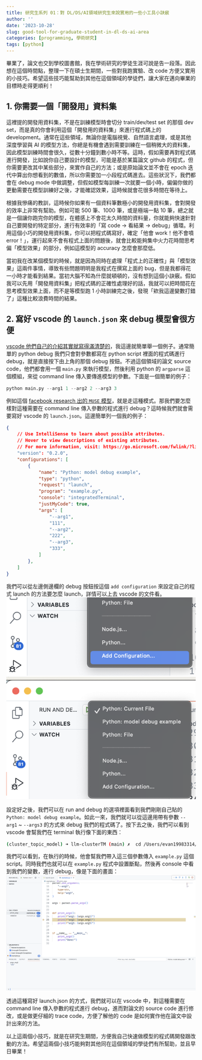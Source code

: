 ```yaml
---
title: 研究生系列 01：對 DL/DS/AI領域研究生來說實用的一些小工具小訣竅
author: ''
date: '2023-10-28'
slug: good-tool-for-graduate-student-in-dl-ds-ai-area
categories: [programming, 學術研究]
tags: [python]
---
```

畢業了，論文也交到學校圖書館，我在學術研究的學徒生涯可說是告一段落。因此想在這個時間點，整理一下在碩士生期間，一些對我跑實驗、改 code 方便又實用的小技巧。希望這些技巧能幫助到其他在這個領域的學徒們，讓大家在邁向畢業的目標時走得更順利！

## 1. 你需要一個「開發用」資料集
這裡提的開發用資料集，不是在訓練模型時會切分 train/dev/test set 的那個 dev set，而是真的你會利用這個「開發用的資料集」來進行程式碼上的 development。通常在這些領域，無論你是電腦視覺、自然語言處理，或是其他深度學習與 AI 的模型方法，你總是有機會遇到需要訓練在一個稍微大的資料集，因此模型訓練時間會很久，從數十分鐘到數小時不等。這時，假如需要再對程式碼進行開發，比如說你自己要設計的模型，可能是基於某篇論文 github 的程式，但你需要更改其中某些部分，來實作自己的方法；或是原始論文並不會在 epoch 迭代中算出你想看到的數值，所以你需要加一小段程式碼進去。這些狀況下，我們都會在 debug mode 中做調整，但假如模型每訓練一次就要一個小時，偏偏你做的更動需要在模型訓練好之後，才能確認效果，這時候就會花很多時間在等待上。

根據我慘痛的教訓，這時候你如果有一個資料筆數極小的開發用資料集，會對開發的效率上非常有幫助。例如可能 500 筆、1000 筆，或是極端一點 10 筆，總之就是一個讓你跑完你的模型，在體感上不會花太久時間的資料量，你就能夠快速針對自己要開發的特定部分，進行有效率的「寫 code -> 看結果 -> debug」循環。利用這個小巧的開發用資料集，你可以把程式碼寫好，確定「他會 work！他不會噴 error！」，運行起來不會有程式上面的問題後，就會比較能夠集中火力花時間思考偏「模型效果」的部分，例如這模型的 accuracy 怎麼會那麼低。

當初我在改某個模型的時候，就是因為同時在處理「程式上的正確性」與「模型效果」這兩件事情，導致有些問題明明是我程式在撰寫上面的 bug，但是我都得花一小時才能看到結果。當初大腦不知為什麼就頓頓的，沒有想到這個小訣竅。假如我可以先用「開發用資料集」把程式碼的正確性處理好的話，我就可以把時間花在思考模型效果上面，而不是等模型跑 1 小時訓練完之後，發現「欸我這邊變數打錯了」這種比較浪費時間的結果。

## 2. 寫好 vscode 的 `launch.json` 來 debug 模型會很方便
[vscode 他們自己的介紹其實就寫得滿清楚的](https://code.visualstudio.com/docs/python/debugging)，我這邊就簡單舉一個例子。通常簡單的 python debug 我們只會對參數都寫在 python script 裡面的程式碼進行 debug，就是直接按下由上角的那個 debug 按鈕。不過這個領域的論文 source code，他們都會用一個 `main.py` 來執行模型，然後利用 python 的 `argparse` 這個模組，來從 command line 傳入要傳進模型的參數。下面是一個簡單的例子：
```python
python main.py --arg1 1 --arg2 2 --arg3 3
```
例如這個 [facebook research 出的 `MUSE` 模型](https://github.com/facebookresearch/MUSE)，就是走這種模式。那我們要怎麼樣對這種需要在 command line 傳入參數的程式進行 debug？這時候我們就會需要寫好 vscode 的 `launch.json`。這邊簡單列一個我的例子：
```json
{
    // Use IntelliSense to learn about possible attributes.
    // Hover to view descriptions of existing attributes.
    // For more information, visit: https://go.microsoft.com/fwlink/?linkid=830387
    "version": "0.2.0",
    "configurations": [
        {
            "name": "Python: model debug example",
            "type": "python",
            "request": "launch",
            "program": "example.py",
            "console": "integratedTerminal",
            "justMyCode": true,
            "args": [
                "--arg1",
                "111",
                "--arg2",
                "222",
                "--arg3",
                "333",
            ]
        },
    ]
}
```
我們可以從左邊側邊欄的 debug 按鈕按這個 `add configuration` 來設定自己的程式 launch 的方法要怎麼 launch，詳情可以上去 vscode 的文件看。  
![launch](launch.png)  
![launch2](launch2.png)  

設定好之後，我們可以在 run and debug 的選項裡面看到我們剛剛自己貼的 `Python: model debug example`。如此一來，我們就可以從這邊用帶有參數 `--arg1` ~ `--args3` 的方式來 debug 我們的程式碼了。按下去之後，我們可以看到 vscode 會幫我們在 terminal 執行像下面的東西：
```bash
(cluster_topic_model) ➜ llm-clusterTM (main) ✗  cd /Users/evan19983314/project/llm-clusterTM ; /usr/bin/env /opt/homebrew/Caskroom/miniforge/base/envs/cluster_topic_model/bin/python /Users/evan19983314/.vscode/extensions/ms-python.python-2023.18.0/pythonFiles/lib/python/debugpy/adapter/../../debugpy/launcher 51328 -- example.py --arg1 111 --arg2 222 --arg3 333 
```
我們可以看到，在執行的時候，他會幫我們帶入這三個參數傳入 `example.py` 這個 script。同時我們也就可以在 `example.py` 程式中設置斷點，然後再 console 中看到我們的變數，進行 debug，像是下面的畫面：  
![debug](debug.png)  

透過這種寫好 launch.json 的方式，我們就可以在 vscode 中，對這種需要在 command line 傳入參數的程式進行 debug，進而對論文的 source code 進行修改，或是做更仔細的 trace code，方便了解他的 code 是如何實作他在論文中設計出來的方法。

以上這兩個小技巧，就是在研究生期間，方便我自己快速做模型的程式碼開發跟改動的方法。希望這兩個小技巧能夠對其他同在這個領域的學徒們有所幫助，並且早日畢業！